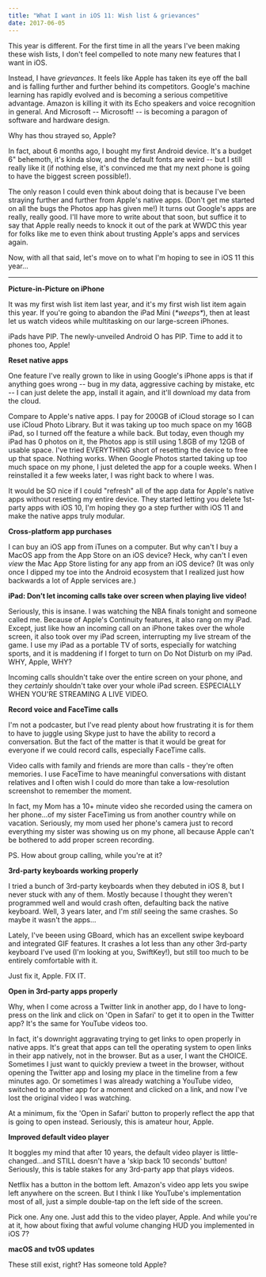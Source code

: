```yaml
---
title: "What I want in iOS 11: Wish list & grievances"
date: 2017-06-05
---
```


This year is different. For the first time in all the years I've been making these wish lists, I don't feel compelled to note many new features that I want in iOS.

Instead, I have *grievances*. It feels like Apple has taken its eye off the ball and is falling further and further behind its competitors. Google's machine learning has rapidly evolved and is becoming a serious competitive advantage. Amazon is killing it with its Echo speakers and voice recognition in general. And Microsoft -- Microsoft! -- is becoming a paragon of software and hardware design.

Why has thou strayed so, Apple?

In fact, about 6 months ago, I bought my first Android device. It's a budget 6" behemoth, it's kinda slow, and the default fonts are weird -- but I still really like it (if nothing else, it's convinced me that my next phone is going to have the biggest screen possible!).

The only reason I could even think about doing that is because I've been straying further and further from Apple's native apps. (Don't get me started on all the bugs the Photos app has given me!) It turns out Google's apps are really, really good. I'll have more to write about that soon, but suffice it to say that Apple really needs to knock it out of the park at WWDC this year for folks like me to even think about trusting Apple's apps and services again.

Now, with all that said, let's move on to what I'm hoping to see in iOS 11 this year...

---

**Picture-in-Picture on iPhone**

It was my first wish list item last year, and it's my first wish list item again this year. If you're going to abandon the iPad Mini (*\*weeps\**), then at least let us watch videos while multitasking on our large-screen iPhones.

iPads have PIP. The newly-unveiled Android O has PIP. Time to add it to phones too, Apple!

**Reset native apps**

One feature I've really grown to like in using Google's iPhone apps is that if anything goes wrong -- bug in my data, aggressive caching by mistake, etc -- I can just delete the app, install it again, and it'll download my data from the cloud.

Compare to Apple's native apps. I pay for 200GB of iCloud storage so I can use iCloud Photo Library. But it was taking up too much space on my 16GB iPad, so I turned off the feature a while back. But today, even though my iPad has 0 photos on it, the Photos app is still using 1.8GB of my 12GB of usable space. I've tried EVERYTHING short of resetting the device to free up that space. Nothing works. When Google Photos started taking up too much space on my phone, I just deleted the app for a couple weeks. When I reinstalled it a few weeks later, I was right back to where I was.

It would be SO nice if I could "refresh" all of the app data for Apple's native apps without resetting my entire device. They started letting you delete 1st-party apps with iOS 10, I'm hoping they go a step further with iOS 11 and make the native apps truly modular.

**Cross-platform app purchases**

I can buy an iOS app from iTunes on a computer. But why can't I buy a MacOS app from the App Store on an iOS device? Heck, why can't I even *view* the Mac App Store listing for any app from an iOS device? (It was only once I dipped my toe into the Android ecosystem that I realized just how backwards a lot of Apple services are.)

**iPad: Don’t let incoming calls take over screen when playing live video!**

Seriously, this is insane. I was watching the NBA finals tonight and someone called me. Because of Apple's Continuity features, it also rang on my iPad. Except, just like how an incoming call on an iPhone takes over the whole screen, it also took over my iPad screen, interrupting my live stream of the game. I use my iPad as a portable TV of sorts, especially for watching sports, and it is maddening if I forget to turn on Do Not Disturb on my iPad. WHY, Apple, WHY?

Incoming calls shouldn't take over the entire screen on your phone, and they *certainly* shouldn't take over your whole iPad screen. ESPECIALLY WHEN YOU'RE STREAMING A LIVE VIDEO.

**Record voice and FaceTime calls**

I'm not a podcaster, but I've read plenty about how frustrating it is for them to have to juggle using Skype just to have the ability to record a conversation. But the fact of the matter is that it would be great for everyone if we could record calls, especially FaceTime calls.

Video calls with family and friends are more than calls - they're often memories. I use FaceTime to have meaningful conversations with distant relatives and I often wish I could do more than take a low-resolution screenshot to remember the moment.

In fact, my Mom has a 10+ minute video she recorded using the camera on her phone...of my sister FaceTiming us from another country while on vacation. Seriously, my mom used her phone's camera just to record everything my sister was showing us on my phone, all because Apple can't be bothered to add proper screen recording.

PS. How about group calling, while you're at it?

**3rd-party keyboards working properly**

I tried a bunch of 3rd-party keyboards when they debuted in iOS 8, but I never stuck with any of them. Mostly because I thought they weren't programmed well and would crash often, defaulting back the native keyboard. Well, 3 years later, and I'm *still* seeing the same crashes. So maybe it wasn't the apps...

Lately, I've beeen using GBoard, which has an excellent swipe keyboard and integrated GIF features. It crashes a lot less than any other 3rd-party keyboard I've used (I'm looking at you, SwiftKey!), but still too much to be entirely comfortable with it.

Just fix it, Apple. FIX IT.

**Open in 3rd-party apps properly**

Why, when I come across a Twitter link in another app, do I have to long-press on the link and click on 'Open in Safari' to get it to open in the Twitter app? It's the same for YouTube videos too.

In fact, it's downright aggravating trying to get links to open properly in native apps. It's great that apps can tell the operating system to open links in their app natively, not in the browser. But as a user, I want the CHOICE. Sometimes I just want to quickly preview a tweet in the browser, without opening the Twitter app and losing my place in the timeline from a few minutes ago. Or sometimes I was already watching a YouTube video, switched to another app for a moment and clicked on a link, and now I've lost the original video I was watching.

At a minimum, fix the 'Open in Safari' button to properly reflect the app that is going to open instead. Seriously, this is amateur hour, Apple.

**Improved default video player**

It boggles my mind that after 10 years, the default video player is little-changed...and STILL doesn't have a 'skip back 10 seconds' button! Seriously, this is table stakes for any 3rd-party app that plays videos.

Netflix has a button in the bottom left. Amazon's video app lets you swipe left anywhere on the screen. But I think I like YouTube's implementation most of all, just a simple double-tap on the left side of the screen.

Pick one. Any one. Just add this to the video player, Apple. And while you're at it, how about fixing that awful volume changing HUD you implemented in iOS 7?

**macOS and tvOS updates**

These still exist, right? Has someone told Apple?